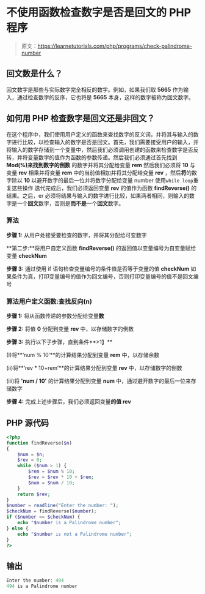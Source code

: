 # 不使用函数检查数字是否是回文的 PHP 程序

> 原文：<https://learnetutorials.com/php/programs/check-palindrome-number>

## 回文数是什么？

回文数字是那些与实际数字完全相反的数字。例如，如果我们取 **5665** 作为输入，通过检查数字的反序，它也将是 **5665** 本身，这样的数字被称为回文数字。

## 如何用 PHP 检查数字是回文还是非回文？

在这个程序中，我们使用用户定义的函数来查找数字的反义词，并将其与输入的数字进行比较，以检查输入的数字是否是回文。首先，我们需要接受用户的输入，并将输入的数字存储到一个变量中，然后我们必须调用创建的函数来检查数字是否反转，并将变量数字的值作为函数的参数传递。然后我们必须通过首先找到 **Mod(%)来找到数字的倒数** 的数字并将其分配给变量 **rem** 然后我们必须将 **10** 与变量 **rev** 相乘并将变量 **rem** 中的当前值相加并将其分配给变量 **rev** ，然后**将**的数字除以 **10** 以避开数字的最后一位并将数字分配给变量 number 使用`while loop`重复这些操作 迭代完成后，我们必须返回变量 **rev** 的值作为函数 **findReverse()** 的结果。之后，er 必须将结果与输入的数字进行比较，如果两者相同，则输入的数字是一个**回文**数字，否则是**而不是**一个**回文**数字。

### 算法

**步骤 1:** 从用户处接受要检查的数字，并将其分配给可变数字

**第二步:**将用户自定义函数 **findReverse()** 的返回值以变量编号为自变量赋给变量 **checkNum**

**步骤 3:** 通过使用 if 语句检查变量编号的条件值是否等于变量的值 **checkNum** 如果条件为真，打印变量编号的值作为回文编号，否则打印变量编号的值不是回文编号

### 算法用户定义函数:查找反向(n)

**步骤 1:** 将从函数传递的参数分配给变量**数**

**步骤 2:** 将值 **0** 分配到变量 **rev** 中，以存储数字的倒数

**步骤 3:** 执行以下子步骤，直到条件**>1】**

(I)将**‘num % 10’**的计算结果分配到变量 **rem** 中，以存储余数

(ii)将**‘rev * 10+rem’**的计算结果分配到变量 **rev** 中，以存储数字的倒数

(iii)将 **'num / 10'** 的计算结果分配到变量 **num** 中，通过避开数字的最后一位来存储数字

**步骤 4:** 完成上述步骤后，我们必须返回变量**的值 rev**

## PHP 源代码

```php
<?php
function findReverse($n)
{
    $num = $n;
    $rev = 0;
    while ($num > 1) {
        $rem = $num % 10;
        $rev = $rev * 10 + $rem;
        $num = $num / 10;
    }
    return $rev;
}
$number = readline("Enter the number: ");
$checkNum = findReverse($number);
if ($number == $checkNum) {
    echo "$number is a Palindrome number";
} else {
    echo "$number is not a Palindrome number";
}
?>

```

## 输出

```php
Enter the number: 494
494 is a Palindrome number
```